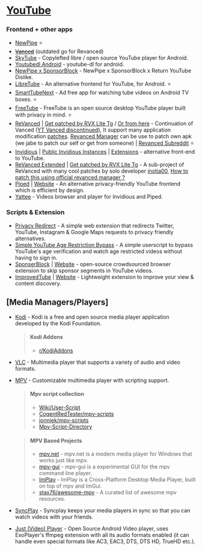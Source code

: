 # [YouTube](https://youtube.com)

### Frontend + other apps

-   [NewPipe](https://github.com/TeamNewPipe/NewPipe) ⭐
-   ~~[Vanced](https:https://www.reddit.com/r/vanced)~~ (outdated go for Revanced)
-   [SkyTube](https://github.com/SkyTubeTeam/SkyTube) - Copylefted libre / open source YouTube player for Android.
-   [Youtubedl Android](https://github.com/yausername/youtubedl-android) - youtube-dl for android.
-   [NewPipe x SponsorBlock](https://github.com/polymorphicshade/newpipe) - NewPipe x SponsorBlock x Return YouTube Dislike.
-   [LibreTube](https://github.com/libre-tube/LibreTube) - An alternative frontend for YouTube, for Android. ⭐
-   [SmartTubeNext](https://github.com/yuliskov/SmartTubeNext) - Ad free app for watching tube videos on Android TV boxes. ⭐
-   [FreeTube](https://github.com/FreeTubeApp/FreeTube) - FreeTube is an open source desktop YouTube player built with privacy in mind. ⭐
-   [ReVanced](https://github.com/revanced) | [Get patched by RVX Lite Tg](https://t.me/rvx_lite) / [Or from here](https://www.reddit.com/r/ApksApps/comments/y4qve9/all_revanced_apps_patched) - Continuation of Vanced ([YT Vanced discontinued](https://en.wikipedia.org/wiki/YouTube_Vanced#:~:text=On%20March%2013%2C%202022%2C%20the%20developers%20of%20YouTube%20Vanced%20announced%20that%20the%20application%20would%20be%20shut%20down%20after%20they%20received%20a%20cease%20and%20desist%20letter%20from%20Google%2C%20which%20forced%20the%20developers%20to%20stop%20developing%20and%20distributing%20the%20app.)), It support many application modification [patches](https://github.com/revanced/revanced-patches). [Revanced Manager](https://github.com/revanced/revanced-manager) can be use to patch own apk (we jabe to patch our self or get from someone) | [Revanced Subreddit](https://www.reddit.com/r/revancedapp/) ⭐
-   [Invidious](https://github.com/iv-org/invidious) | [Public Invidious Instances](https://docs.invidious.io/Invidious-Instances.md) | [Extensions](https://docs.invidious.io/Extensions.md) - alternative front-end to YouTube.
-   [ReVanced Extended](https://github.com/inotia00/revanced-documentation/) | [Get patched by RVX Lite Tg](https://t.me/rvx_lite) - A sub-project of ReVanced with many cool patches by solo developer [inotia00](https://github.com/inotia00), [How to patch this using official revanced manager ?](<https://github.com/inotia00/revanced-documentation/wiki/Method-3.-Using-official-ReVanced-Manager-(Android)>)
-   [Piped](https://github.com/TeamPiped/Piped) | [Website](https://piped.kavin.rocks) - An alternative privacy-friendly YouTube frontend which is efficient by design.
-   [Yattee](https://github.com/yattee/yattee) - Videos browser and player for Invidious and Piped.

### Scripts & Extension

-   [Privacy Redirect](https://github.com/SimonBrazell/privacy-redirect) - A simple web extension that redirects Twitter, YouTube, Instagram & Google Maps requests to privacy friendly alternatives.
-   [Simple YouTube Age Restriction Bypass](https://github.com/zerodytrash/Simple-YouTube-Age-Restriction-Bypass) - A simple userscript to bypass YouTube's age verification and watch age restricted videos without having to sign in.
-   [SponserBlock](https://github.com/ajayyy/SponsorBlock) | [Website](https://sponsor.ajay.app/) - open-source crowdsourced browser extension to skip sponsor segments in YouTube videos.
-   [ImprovedTube](https://github.com/code4charity/YouTube-Extension) | [Website](https://improvedtube.com/) - Lightweight extension to improve your view & content discovery.

## [Media Managers/Players]

-   [Kodi](https://kodi.tv/) - Kodi is a free and open source media player application developed by the Kodi Foundation.
    > #### Kodi Addons
    >
    > -   [r/KodiAddons](https://www.reddit.com/r/addons4kodi)
-   [VLC](http://www.videolan.org/vlc/) - Multimedia player that supports a variety of audio and video formats.
-   [MPV](https://mpv.io/) - Customizable multimedia player with scripting support.

    > #### Mpv script collection
    >
    > -   [Wiki/User-Script](https://github.com/mpv-player/mpv/wiki/User-Scripts)
    > -   [CogentRedTester/mpv-scripts](https://github.com/CogentRedTester/mpv-scripts)
    > -   [jonniek/mpv-scripts](https://github.com/jonniek/mpv-scripts)
    > -   [Mpv-Script-Directory](https://nudin.github.io/mpv-script-directory/)

    > #### MPV Based Projects
    >
    > -   [mpv.net](https://github.com/mpvnet-player/mpv.net) - mpv.net is a modern media player for Windows that works just like mpv.
    > -   [mpv-gui](https://github.com/mpvnet-player/mpv-gui) - mpv-gui is a experimental GUI for the mpv command line player.
    > -   [ImPlay](https://github.com/tsl0922/ImPlay) - ImPlay is a Cross-Platform Desktop Media Player, built on top of mpv and ImGui.
    > -   [stax76/awesome-mpv](https://github.com/stax76/awesome-mpv) - A curated list of awesome mpv resources.

-   [SyncPlay](https://syncplay.pl/) - Syncplay keeps your media players in sync so that you can watch videos with your friends.
-   [Just (Video) Player](https://github.com/moneytoo/Player) - Open Source Android Video player, uses ExoPlayer's ffmpeg extension with all its audio formats enabled (it can handle even special formats like AC3, EAC3, DTS, DTS HD, TrueHD etc.).
